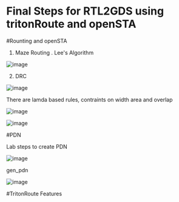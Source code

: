 # Final Steps for RTL2GDS using tritonRoute and openSTA

#Rounting and openSTA

1. Maze Routing . Lee's Algorithm

![image](https://github.com/user-attachments/assets/04d51d1c-45d9-49bb-b7e0-21f0a38d5d27)

2. DRC
   
![image](https://github.com/user-attachments/assets/833bd01e-9baa-4b41-96b3-e8465cbfc794)

There are lamda based rules, contraints on width area and overlap 

![image](https://github.com/user-attachments/assets/ea022dd8-f35a-49f7-a143-c19170dcef26)

![image](https://github.com/user-attachments/assets/3800d571-c261-4299-b002-5efa0781272f)

#PDN

Lab steps to create PDN

![image](https://github.com/user-attachments/assets/0f1102ab-b4a7-4383-808c-d2700e7afccb)



gen_pdn

![image](https://github.com/user-attachments/assets/1de00b6c-38a1-4db9-8df9-ae1ca0e39b64)



#TritonRoute Features 
